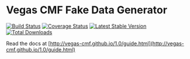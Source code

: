 Vegas CMF Fake Data Generator
=============================

[![Build Status](https://travis-ci.org/vegas-cmf/faker.png?branch=master)](https://travis-ci.org/vegas-cmf/faker)
[![Coverage Status](https://coveralls.io/repos/vegas-cmf/faker/badge.png?branch=master)](https://coveralls.io/r/vegas-cmf/faker?branch=master)
[![Latest Stable Version](https://img.shields.io/packagist/v/vegas-cmf/faker.svg)](https://packagist.org/packages/vegas-cmf/faker)
[![Total Downloads](https://img.shields.io/packagist/dt/vegas-cmf/faker.svg)](https://packagist.org/packages/vegas-cmf/faker)


Read the docs at [http://vegas-cmf.github.io/1.0/guide.html](http://vegas-cmf.github.io/1.0/guide.html)